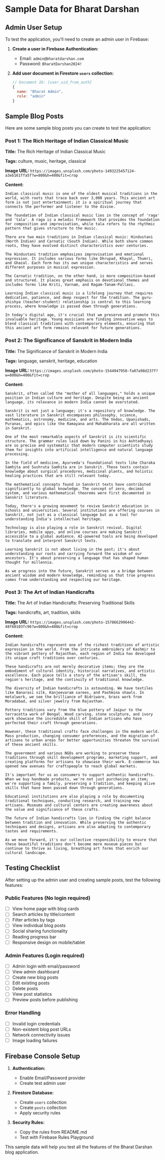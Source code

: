# Sample Data for Bharat Darshan

## Admin User Setup

To test the application, you'll need to create an admin user in Firebase:

1. **Create a user in Firebase Authentication:**
   - Email: `admin@bharatdarshan.com`
   - Password: `BharatDarshan2024!`

2. **Add user document in Firestore `users` collection:**
   ```javascript
   // Document ID: [user_uid_from_auth]
   {
     name: "Bharat Admin",
     role: "admin"
   }
   ```

## Sample Blog Posts

Here are some sample blog posts you can create to test the application:

### Post 1: The Rich Heritage of Indian Classical Music

**Title:** The Rich Heritage of Indian Classical Music

**Tags:** culture, music, heritage, classical

**Image URL:** `https://images.unsplash.com/photo-1493225457124-a3eb161ffa5f?w=800&h=400&fit=crop`

**Content:**
```
Indian classical music is one of the oldest musical traditions in the world, with roots that trace back over 3,000 years. This ancient art form is not just entertainment; it is a spiritual journey that connects the performer and listener to the divine.

The foundation of Indian classical music lies in the concept of 'raga' and 'tala'. A raga is a melodic framework that provides the foundation for composition and improvisation, while tala refers to the rhythmic pattern that gives structure to the music.

There are two main traditions in Indian classical music: Hindustani (North Indian) and Carnatic (South Indian). While both share common roots, they have evolved distinct characteristics over centuries.

The Hindustani tradition emphasizes improvisation and emotional expression. It includes various forms like Dhrupad, Khayal, Thumri, and Ghazal. Each form has its own unique characteristics and serves different purposes in musical expression.

The Carnatic tradition, on the other hand, is more composition-based and structured. It places great emphasis on devotional themes and includes forms like Kriti, Varnam, and Ragam-Tanam-Pallavi.

Learning Indian classical music is a lifelong journey that requires dedication, patience, and deep respect for the tradition. The guru-shishya (teacher-student) relationship is central to this learning process, where knowledge is passed down through generations.

In today's digital age, it's crucial that we preserve and promote this invaluable heritage. Young musicians are finding innovative ways to blend classical traditions with contemporary elements, ensuring that this ancient art form remains relevant for future generations.
```

### Post 2: The Significance of Sanskrit in Modern India

**Title:** The Significance of Sanskrit in Modern India

**Tags:** language, sanskrit, heritage, education

**Image URL:** `https://images.unsplash.com/photo-1544947950-fa07a98d237f?w=800&h=400&fit=crop`

**Content:**
```
Sanskrit, often called the "mother of all languages," holds a unique position in Indian culture and heritage. Despite being an ancient language, its relevance in modern India cannot be overstated.

Sanskrit is not just a language; it's a repository of knowledge. The vast literature in Sanskrit encompasses philosophy, science, mathematics, astronomy, medicine, and arts. The Vedas, Upanishads, Puranas, and epics like the Ramayana and Mahabharata are all written in Sanskrit.

One of the most remarkable aspects of Sanskrit is its scientific structure. The grammar rules laid down by Panini in his Ashtadhyayi are so precise and systematic that modern computer scientists study them for insights into artificial intelligence and natural language processing.

In the field of medicine, Ayurveda's foundational texts like Charaka Samhita and Sushruta Samhita are in Sanskrit. These texts contain knowledge about surgical procedures, medicinal plants, and holistic healing practices that are still relevant today.

The mathematical concepts found in Sanskrit texts have contributed significantly to global knowledge. The concept of zero, decimal system, and various mathematical theorems were first documented in Sanskrit literature.

Today, there's a growing movement to revive Sanskrit education in schools and universities. Several institutions are offering courses in Sanskrit, not just as a classical language but as a tool for understanding India's intellectual heritage.

Technology is also playing a role in Sanskrit revival. Digital libraries, mobile apps, and online courses are making Sanskrit accessible to a global audience. AI-powered tools are being developed to translate and interpret Sanskrit texts.

Learning Sanskrit is not about living in the past; it's about understanding our roots and carrying forward the wisdom of our ancestors. It's about preserving a language that has shaped human thought for millennia.

As we progress into the future, Sanskrit serves as a bridge between ancient wisdom and modern knowledge, reminding us that true progress comes from understanding and respecting our heritage.
```

### Post 3: The Art of Indian Handicrafts

**Title:** The Art of Indian Handicrafts: Preserving Traditional Skills

**Tags:** handicrafts, art, tradition, skills

**Image URL:** `https://images.unsplash.com/photo-1578662996442-48f60103fc96?w=800&h=400&fit=crop`

**Content:**
```
Indian handicrafts represent one of the richest traditions of artistic expression in the world. From the intricate embroidery of Kashmir to the vibrant pottery of Rajasthan, each region of India has developed its unique craft traditions over centuries.

These handicrafts are not merely decorative items; they are the embodiment of cultural identity, historical narratives, and artistic excellence. Each piece tells a story of the artisan's skill, the region's heritage, and the continuity of traditional knowledge.

The diversity of Indian handicrafts is astounding. We have textiles like Banarasi silk, Kanjeevaram sarees, and Pashmina shawls. In metalwork, we see the brilliance of Bidriware, brass work from Moradabad, and silver jewelry from Rajasthan.

Pottery traditions vary from the blue pottery of Jaipur to the terracotta work of Bengal. Wood carving, stone sculpture, and ivory work showcase the incredible skill of Indian artisans who have perfected their craft through generations.

However, these traditional crafts face challenges in the modern world. Mass production, changing consumer preferences, and the migration of artisans to urban areas for better opportunities threaten the survival of these ancient skills.

The government and various NGOs are working to preserve these traditions through skill development programs, marketing support, and creating platforms for artisans to showcase their work. E-commerce has opened new avenues for craftspeople to reach global markets.

It's important for us as consumers to support authentic handicrafts. When we buy handmade products, we're not just purchasing an item; we're supporting a family, preserving a tradition, and keeping alive skills that have been passed down through generations.

Educational institutions are also playing a role by documenting traditional techniques, conducting research, and training new artisans. Museums and cultural centers are creating awareness about the value and significance of these crafts.

The future of Indian handicrafts lies in finding the right balance between tradition and innovation. While preserving the authentic techniques and designs, artisans are also adapting to contemporary tastes and requirements.

As we move forward, it's our collective responsibility to ensure that these beautiful traditions don't become mere museum pieces but continue to thrive as living, breathing art forms that enrich our cultural landscape.
```

## Testing Checklist

After setting up the admin user and creating sample posts, test the following features:

### Public Features (No login required)
- [ ] View home page with blog cards
- [ ] Search articles by title/content
- [ ] Filter articles by tags
- [ ] View individual blog posts
- [ ] Social sharing functionality
- [ ] Reading progress bar
- [ ] Responsive design on mobile/tablet

### Admin Features (Login required)
- [ ] Admin login with email/password
- [ ] View admin dashboard
- [ ] Create new blog posts
- [ ] Edit existing posts
- [ ] Delete posts
- [ ] View post statistics
- [ ] Preview posts before publishing

### Error Handling
- [ ] Invalid login credentials
- [ ] Non-existent blog post URLs
- [ ] Network connectivity issues
- [ ] Image loading failures

## Firebase Console Setup

1. **Authentication:**
   - Enable Email/Password provider
   - Create test admin user

2. **Firestore Database:**
   - Create `users` collection
   - Create `posts` collection
   - Apply security rules

3. **Security Rules:**
   - Copy the rules from README.md
   - Test with Firebase Rules Playground

This sample data will help you test all the features of the Bharat Darshan blog application.
